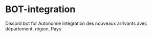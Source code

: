 # BOT-integration
Discord bot for Autonomie
Intégration des nouveaux arrivants avec département, région, Pays
